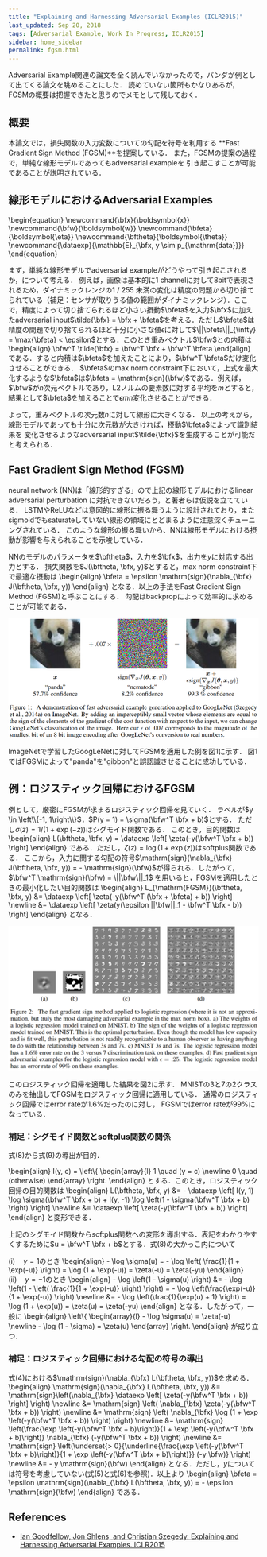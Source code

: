 ```yaml
---
title: "Explaining and Harnessing Adversarial Examples (ICLR2015)"
last_updated: Sep 20, 2018
tags: [Adversarial Example, Work In Progress, ICLR2015]
sidebar: home_sidebar
permalink: fgsm.html
---
```


Adversarial Example関連の論文を全く読んでいなかったので，パンダが例として出てくる論文を眺めることにした．
読めていない箇所もかなりあるが，FGSMの概要は把握できたと思うのでメモとして残しておく．

## 概要

本論文では，損失関数の入力変数についての勾配を符号を利用する
**Fast Gradient Sign Method (FGSM)**を提案している．
また，FGSMの提案の過程で，単純な線形モデルであってもadversarial exampleを
引き起こすことが可能であることが説明されている．

## 線形モデルにおけるAdversarial Examples

\begin{equation}
\newcommand{\bfx}{\boldsymbol{x}}
\newcommand{\bfw}{\boldsymbol{w}}
\newcommand{\bfeta}{\boldsymbol{\eta}}
\newcommand{\bftheta}{\boldsymbol{\theta}}
\newcommand{\dataexp}{\mathbb{E}\_\{\bfx, y \sim p_{\mathrm{data}}\}}
\end{equation}

まず，単純な線形モデルでadversarial exampleがどうやって引き起こされるか，について考える．
例えば，画像は基本的に1 channelに対して8bitで表現されるため，ダイナミックレンジの1 / 255
未満の変化は精度の問題から切り捨てられている（補足：センサが取りうる値の範囲がダイナミックレンジ）．ここで，精度によって切り捨てられるほど小さい摂動$\bfeta$を入力$\bfx$に加えたadversarial input$\tilde{\bfx} = \bfx + \bfeta$を考える．ただし$\bfeta$は
精度の問題で切り捨てられるほど十分に小さな値$\epsilon$に対して$\||\bfeta\||_{\infty} = \max{\bfeta} < \epsilon$とする．このとき重みベクトル$\bfw$との内積は
\begin{align}
    \bfw^T \tilde{\bfx} = \bfw^T \bfx + \bfw^T \bfeta
\end{align}
である．すると内積は$\bfeta$を加えたことにより，$\bfw^T \bfeta$だけ変化させることができる．
$\bfeta$のmax norm constraint下において，上式を最大化するような$\bfeta$は$\bfeta = \mathrm{sign}(\bfw)$である．例えば，$\bfw$が$n$次元ベクトルであり，L2ノルムの要素数に対する平均を$m$とすると，結果として$\bfeta$を加えることで$\epsilon m n$変化させることができる．

よって，重みベクトルの次元数$n$に対して線形に大きくなる．
以上の考えから，線形モデルであっても十分に次元数が大きければ，摂動$\bfeta$によって識別結果を
変化させるようなadversarial input$\tilde{\bfx}$を生成することが可能だと考えられる．

## Fast Gradient Sign Method (FGSM)

neural network (NN)は「線形的すぎる」ので上記の線形モデルにおけるlinear adversarial perturbation
に対抗できないだろう，と著者らは仮説を立てている．
LSTMやReLUなどは意図的に線形に振る舞うように設計されており，またsigmoidでもsaturateしていない線形の領域にとどまるように注意深くチューニングされている．
このような線形の振る舞いから、NNは線形モデルにおける摂動が影響を与えられることを示唆している．

NNのモデルのパラメータを$\bftheta$，入力を$\bfx$，出力を$y$に対応する出力とする．
損失関数を$J(\bftheta, \bfx, y)$とすると，max norm constraint下で最適な摂動は
\begin{align}
    \bfeta = \epsilon \mathrm{sign}(\nabla_{\bfx} J(\bftheta, \bfx, y))
\end{align}
となる．以上の手法をFast Gradient Sign Method (FGSM)と呼ぶことにする．
勾配はbackpropによって効率的に求めることが可能である．

![fig1](../images/fgsm/fig1.png)

ImageNetで学習したGoogLeNetに対してFGSMを適用した例を図1に示す．
図1ではFGSMによって"panda"を"gibbon"と誤認識させることに成功している．

## 例：ロジスティック回帰におけるFGSM

例として，厳密にFGSMが求まるロジスティック回帰を見ていく．
ラベルが$y \in \left\\{-1, 1\right\\}$，$P(y = 1) = \sigma(\bfw^T \bfx + b)$とする．
ただし$\sigma(z) = 1 / (1 + \exp(-z))$はシグモイド関数である．
このとき，目的関数は
\begin{align}
    L(\bftheta, \bfx, y) = \dataexp \left[ \zeta(-y(\bfw^T \bfx + b)) \right]
\end{align}
である．ただし，$\zeta(z) = \log (1 + \exp(z))$はsoftplus関数である．
ここから，入力に関する勾配の符号$\mathrm{sign}(\nabla_{\bfx} J(\bftheta, \bfx, y)) = - \mathrm{sign}(\bfw)$が得られる．したがって，$\bfw^T \mathrm{sign}(\bfw) = \||\bfw\||_1$
を用いると，FGSMを適用したときの最小化したい目的関数は
\begin{align}
    L\_{\mathrm{FGSM}}(\bftheta, \bfx, y) 
    &= \dataexp \left[ \zeta(-y(\bfw^T (\bfx + \bfeta) + b)) \right] \newline
    &= \dataexp \left[ \zeta(y(\epsilon \||\bfw\||_1  - \bfw^T \bfx - b)) \right]
\end{align}
となる．

![fig2](../images/fgsm/fig2.png)

このロジスティック回帰を適用した結果を図2に示す．
MNISTの3と7の2クラスのみを抽出してFGSMをロジスティック回帰に適用している．
通常のロジスティック回帰ではerror rateが1.6%だったのに対し，
FGSMではerror rateが99%になっている．

### 補足：シグモイド関数とsoftplus関数の関係

式(8)から式(9)の導出が目的．

\begin{align}
    I(y, c) = \left\\{ \begin{array}{l}
        1 \quad (y = c) \newline
        0 \quad (otherwise)
    \end{array} \right.
\end{align}
とする．このとき，ロジスティック回帰の目的関数は
\begin{align}
    L(\bftheta, \bfx, y) 
    &= - \dataexp \left[ I(y, 1) \log \sigma(\bfw^T \bfx + b) + I(y, -1) \log \left(1 - \sigma(\bfw^T \bfx + b) \right) \right] \newline
    &= \dataexp \left[ \zeta(-y(\bfw^T \bfx + b)) \right]
\end{align}
と変形できる．

上記のシグモイド関数からsoftplus関数への変形を導出する．表記をわかりやすくするために$u = \bfw^T \bfx + b$とする．式(8)の大かっこ内について

$(\mathrm{i}) \quad y = 1$のとき
\begin{align}
    - \log \sigma(u)
    = - \log \left( \frac{1}{1 + \exp(-u)} \right) = \log (1 + \exp(-u)) = \zeta(-u) = \zeta(-yu)
\end{align}
$(\mathrm{ii}) \quad y = -1$のとき
\begin{align}
    - \log \left(1 - \sigma(u) \right)
    &= - \log \left(1 - \left( \frac{1}{1 + \exp(-u)} \right) \right)
    = - \log \left(\frac{\exp(-u)}{1 + \exp(-u)} \right) \newline
    &= - \log \left(\frac{1}{\exp(u) + 1} \right)
    = \log (1 + \exp(u)) = \zeta(u) = \zeta(-yu)
\end{align}
となる．したがって，一般に
\begin{align}
    \left\\{ \begin{array}{l}
        - \log \sigma(u) = \zeta(-u) \newline
        - \log (1 - \sigma) = \zeta(u)
    \end{array} \right.
\end{align}
が成り立つ．

### 補足：ロジスティック回帰における勾配の符号の導出

式(4)における$\mathrm{sign}(\nabla_{\bfx} L(\bftheta, \bfx, y))$を求める．
\begin{align}
    \mathrm{sign}(\nabla_{\bfx} L(\bftheta, \bfx, y))
    &= \mathrm{sign}\left(\nabla_{\bfx} \dataexp \left[ \zeta(-y(\bfw^T \bfx + b)) \right] \right) \newline
    &= \mathrm{sign} \left( \nabla_{\bfx} \zeta(-y(\bfw^T \bfx + b)) \right) \newline
    &= \mathrm{sign} \left( \nabla_{\bfx} \log (1 + \exp \left(-y(\bfw^T \bfx + b)) \right) \right) \newline
    &= \mathrm{sign} \left(\frac{\exp \left(-y(\bfw^T \bfx + b)\right)}{1 + \exp \left(-y(\bfw^T \bfx + b)\right)} \nabla_{\bfx} (-y(\bfw^T \bfx + b)) \right) \newline
    &= \mathrm{sign} \left(\underset{> 0}{\underline{\frac{\exp \left(-y(\bfw^T \bfx + b)\right)}{1 + \exp \left(-y(\bfw^T \bfx + b)\right)}} (-y \bfw)} \right) \newline
    &= - y \mathrm{sign}(\bfw)
\end{align}
となる．ただし，$y$については符号を考慮していない(式(5)と式(6)を参照)．以上より
\begin{align}
    \bfeta = \epsilon \mathrm{sign}(\nabla_{\bfx} L(\bftheta, \bfx, y)) = - \epsilon \mathrm{sign}(\bfw)
\end{align}
である．


## References

* [Ian Goodfellow, Jon Shlens, and Christian Szegedy. Explaining and Harnessing Adversarial Examples. ICLR2015](https://arxiv.org/abs/1412.6572)